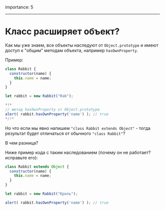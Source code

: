 importance: 5

---

# Класс расширяет объект?

Как мы уже знаем, все объекты наследуют от `Object.prototype` и имеют доступ к "общим" методам объекта, например `hasOwnProperty`.

Пример:

```js run
class Rabbit {
  constructor(name) {
    this.name = name;
  }
}

let rabbit = new Rabbit("Rab");

*!*
// метод hasOwnProperty от Object.prototype
alert( rabbit.hasOwnProperty('name') ); // true
*/!*
```

Но что если мы явно напишем `"class Rabbit extends Object"` - тогда результат будет отличаться от обычного `"class Rabbit"`?

В чем разница?

Ниже пример кода с таким наследованием (почему он не работает? исправьте его):

```js
class Rabbit extends Object {
  constructor(name) {
    this.name = name;
  }
}

let rabbit = new Rabbit("Кроль");

alert( rabbit.hasOwnProperty('name') ); // true
```
